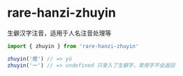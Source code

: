 # rare-hanzi-zhuyin
生僻汉字注音，适用于人名注音处理等

```ts
import { zhuyin } from 'rare-hanzi-zhuyin'

zhuyin('煜') // => yù
zhuyin('一') // => undefined 只录入了生僻字，常用字不会返回
```
